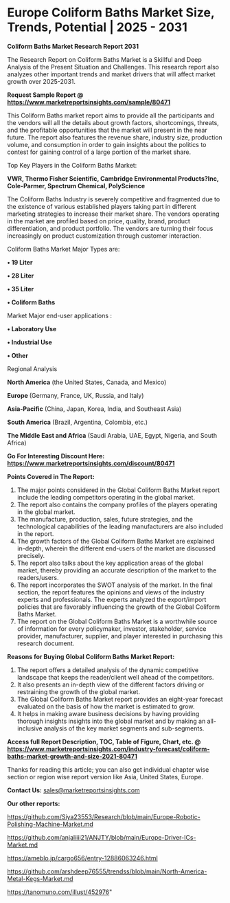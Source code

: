 # Europe Coliform Baths Market Size, Trends, Potential | 2025 - 2031

<strong>Coliform Baths Market Research Report 2031</strong>

The Research Report on Coliform Baths Market is a Skillful and Deep Analysis of the Present Situation and Challenges. This research report also analyzes other important trends and market drivers that will affect market growth over 2025-2031.

<strong>Request Sample Report @ <a href=https://www.marketreportsinsights.com/sample/80471>https://www.marketreportsinsights.com/sample/80471</a></strong>

This Coliform Baths market report aims to provide all the participants and the vendors will all the details about growth factors, shortcomings, threats, and the profitable opportunities that the market will present in the near future. The report also features the revenue share, industry size, production volume, and consumption in order to gain insights about the politics to contest for gaining control of a large portion of the market share.

Top Key Players in the Coliform Baths Market:

<strong>VWR, Thermo Fisher Scientific, Cambridge Environmental Products?Inc, Cole-Parmer, Spectrum Chemical, PolyScience</strong>

The Coliform Baths Industry is severely competitive and fragmented due to the existence of various established players taking part in different marketing strategies to increase their market share. The vendors operating in the market are profiled based on price, quality, brand, product differentiation, and product portfolio. The vendors are turning their focus increasingly on product customization through customer interaction.

Coliform Baths Market Major Types are:

<strong>• 19 Liter

• 28 Liter

• 35 Liter

• Coliform Baths</strong>

Market Major end-user applications :

<strong>• Laboratory Use

• Industrial Use

• Other</strong>

Regional Analysis

</u><strong><b>North America</b></strong> (the United States, Canada, and Mexico)

<strong><b>Europe </b></strong>(Germany, France, UK, Russia, and Italy)

<strong><b>Asia-Pacific</b></strong> (China, Japan, Korea, India, and Southeast Asia)

<strong><b>South America</b></strong> (Brazil, Argentina, Colombia, etc.)

<strong><b>The Middle East and Africa</b></strong> (Saudi Arabia, UAE, Egypt, Nigeria, and South Africa)

<strong>Go For Interesting Discount Here: <a href=https://www.marketreportsinsights.com/discount/80471>https://www.marketreportsinsights.com/discount/80471</a></strong>

<strong>Points Covered in The Report:</strong>
<ol>
  <li>The major points considered in the Global Coliform Baths Market report include the leading competitors operating in the global market.</li>
  <li>The report also contains the company profiles of the players operating in the global market.</li>
  <li>The manufacture, production, sales, future strategies, and the technological capabilities of the leading manufacturers are also included in the report.</li>
  <li>The growth factors of the Global Coliform Baths Market are explained in-depth, wherein the different end-users of the market are discussed precisely.</li>
  <li>The report also talks about the key application areas of the global market, thereby providing an accurate description of the market to the readers/users.</li>
  <li>The report incorporates the SWOT analysis of the market. In the final section, the report features the opinions and views of the industry experts and professionals. The experts analyzed the export/import policies that are favorably influencing the growth of the Global Coliform Baths Market.</li>
  <li>The report on the Global Coliform Baths Market is a worthwhile source of information for every policymaker, investor, stakeholder, service provider, manufacturer, supplier, and player interested in purchasing this research document.</li>
</ol>
<strong>Reasons for Buying Global Coliform Baths Market Report:</strong>

<ol>
  <li>The report offers a detailed analysis of the dynamic competitive landscape that keeps the reader/client well ahead of the competitors.</li>
  <li>It also presents an in-depth view of the different factors driving or restraining the growth of the global market.</li>
  <li>The Global Coliform Baths Market report provides an eight-year forecast evaluated on the basis of how the market is estimated to grow.</li>
  <li>It helps in making aware business decisions by having providing thorough insights insights into the global market and by making an all-inclusive analysis of the key market segments and sub-segments.</li>
</ol>
<strong>Access full Report Description, TOC, Table of Figure, Chart, etc. @ <a href=https://www.marketreportsinsights.com/industry-forecast/coliform-baths-market-growth-and-size-2021-80471>https://www.marketreportsinsights.com/industry-forecast/coliform-baths-market-growth-and-size-2021-80471</a></strong>


Thanks for reading this article; you can also get individual chapter wise section or region wise report version like Asia, United States, Europe.

<strong>Contact Us:</strong>
sales@marketreportsinsights.com

<strong>Our other reports:</strong>

<a href=https://github.com/Siya23553/Research/blob/main/Europe-Robotic-Polishing-Machine-Market.md>https://github.com/Siya23553/Research/blob/main/Europe-Robotic-Polishing-Machine-Market.md</a>

<a href=https://github.com/anjaliiii21/ANJTY/blob/main/Europe-Driver-ICs-Market.md>https://github.com/anjaliiii21/ANJTY/blob/main/Europe-Driver-ICs-Market.md</a>

<a href=https://ameblo.jp/cargo656/entry-12886063246.html>https://ameblo.jp/cargo656/entry-12886063246.html</a>

<a href=https://github.com/arshdeep76555/trendss/blob/main/North-America-Metal-Kegs-Market.md>https://github.com/arshdeep76555/trendss/blob/main/North-America-Metal-Kegs-Market.md</a>

<a href=https://tanomuno.com/illust/452976>https://tanomuno.com/illust/452976</a>"
